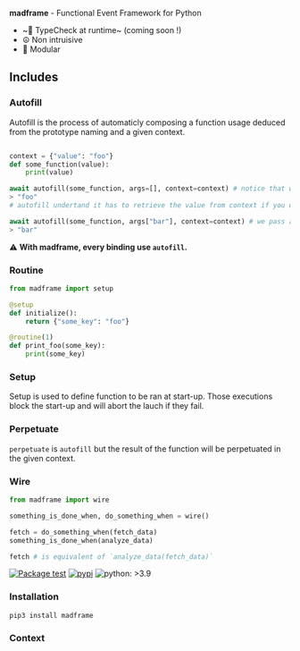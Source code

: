 **madframe** - Functional Event Framework for Python
- ~💢 TypeCheck at runtime~ (coming soon !)
- ☮️ Non intruisive
- 💪 Modular

## Includes

### Autofill

Autofill is the process of automaticly composing a function usage deduced from the prototype naming and a given context.

```python

context = {"value": "foo"}
def some_function(value):
    print(value)

await autofill(some_function, args=[], context=context) # notice that we don't pass any argument
> "foo"
# autofill undertand it has to retrieve the value from context if you don't specify it

await autofill(some_function, args["bar"], context=context) # we pass an argument
> "bar"
```
⚠️ **With madframe, every binding use `autofill`.**
  
### Routine
  
```python
from madframe import setup

@setup
def initialize():
    return {"some_key": "foo"}

@routine(1)
def print_foo(some_key):
    print(some_key)
```

### Setup

Setup is used to define function to be ran at start-up. Those executions block the start-up and will abort the lauch if they fail.

### Perpetuate

`perpetuate` is `autofill` but the result of the function will be perpetuated in the given context. 

### Wire

```python
from madframe import wire

something_is_done_when, do_something_when = wire()

fetch = do_something_when(fetch_data)
something_is_done_when(analyze_data)

fetch # is equivalent of `analyze_data(fetch_data)`
```

[![Package test](https://github.com/6r17/madframe/actions/workflows/test.yml/badge.svg)](https://github.com/6r17/madframe/actions/workflows/test.yml)
[![pypi](https://img.shields.io/pypi/v/madframe)](https://pypi.org/project/madframe/)
![python: >3.9](https://img.shields.io/badge/python-%3E3.9-informational)
### Installation

```bash
pip3 install madframe
```

### Context
